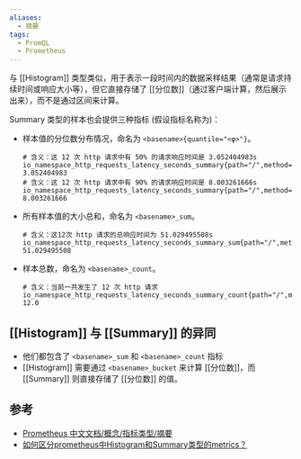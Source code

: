 ```yaml
---
aliases:
  - 摘要
tags:
  - PromQL
  - Prometheus
---
```

与 [[Histogram]] 类型类似，用于表示一段时间内的数据采样结果（通常是请求持续时间或响应大小等），但它直接存储了 [[分位数]]（通过客户端计算，然后展示出来），而不是通过区间来计算。

Summary 类型的样本也会提供三种指标 (假设指标名称为)：
- 样本值的分位数分布情况，命名为 `<basename>{quantile="<φ>"}`。
  ```promql
  # 含义：这 12 次 http 请求中有 50% 的请求响应时间是 3.052404983s
  io_namespace_http_requests_latency_seconds_summary{path="/",method="GET",code="200",quantile="0.5",} 3.052404983
  # 含义：这 12 次 http 请求中有 90% 的请求响应时间是 8.003261666s
  io_namespace_http_requests_latency_seconds_summary{path="/",method="GET",code="200",quantile="0.9",} 8.003261666
  ```
- 所有样本值的大小总和，命名为 `<basename>_sum`。
  ```promql
  # 含义：这12次 http 请求的总响应时间为 51.029495508s
  io_namespace_http_requests_latency_seconds_summary_sum{path="/",method="GET",code="200",} 51.029495508
  ```
- 样本总数，命名为 `<basename>_count`。
  ```promql
  # 含义：当前一共发生了 12 次 http 请求
  io_namespace_http_requests_latency_seconds_summary_count{path="/",method="GET",code="200",} 12.0
  ```

## [[Histogram]] 与 [[Summary]] 的异同

- 他们都包含了 `<basename>_sum` 和 `<basename>_count` 指标
- [[Histogram]] 需要通过 `<basename>_bucket` 来计算 [[分位数]]，而 [[Summary]] 则直接存储了 [[分位数]] 的值。

## 参考

- [Prometheus 中文文档/概念/指标类型/摘要](https://prometheus.fuckcloudnative.io/di-er-zhang-gai-nian/metric_types#summary-zhai-yao)
- [如何区分prometheus中Histogram和Summary类型的metrics？](https://www.cnblogs.com/aguncn/p/9920545.html)
